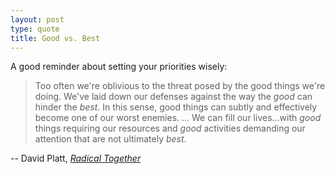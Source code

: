 ```yaml
---
layout: post
type: quote
title: Good vs. Best
---
```


A good reminder about setting your priorities wisely:

> Too often we're oblivious to the threat posed by the good things
> we're doing. We've laid down our defenses against the way the *good*
> can hinder the *best*. In this sense, good things can subtly and
> effectively become one of our worst enemies. ... We can fill our
> lives...with *good* things requiring our resources and *good*
> activities demanding our attention that are not ultimately *best*.

-- David Platt, [*Radical Together*](http://www.amazon.com/dp/1601423721)